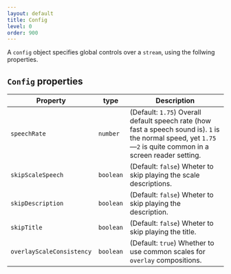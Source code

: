 ```yaml
---
layout: default
title: Config
level: 0
order: 900
---
```


A `config` object specifies global controls over a `stream`, using the follwing properties.

## `Config` properties

| Property | type | Description |
| -------- | ---- | ----------- |
| `speechRate` | `number` | (Default: `1.75`) Overall default speech rate (how fast a speech sound is). `1` is the normal speed, yet `1.75`—`2` is quite common in a screen reader setting. |
| `skipScaleSpeech` | `boolean` | (Default: `false`) Wheter to skip playing the scale descriptions. |
| `skipDescription` | `boolean` | (Default: `false`) Wheter to skip playing the description. |
| `skipTitle` | `boolean` | (Default: `false`) Wheter to skip playing the title. |
| `overlayScaleConsistency` | `boolean` | (Default: `true`) Whether to use common scales for `overlay` compositions. |
